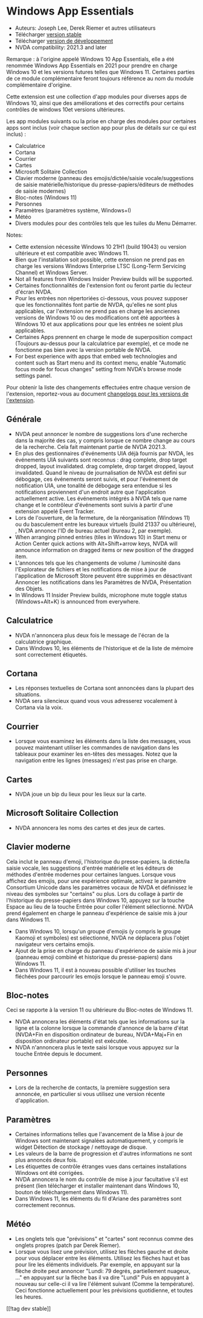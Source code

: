 # Windows App Essentials #

* Auteurs: Joseph Lee, Derek Riemer et autres utilisateurs
* Télécharger [version stable][1]
* Télécharger [version de développement][2]
* NVDA compatibility: 2021.3 and later

Remarque : à l'origine appelé Windows 10 App Essentials, elle a été renommée
Windows App Essentials en 2021 pour prendre en charge Windows 10 et les
versions futures telles que Windows 11. Certaines parties de ce module
complémentaire feront toujours référence au nom du module complémentaire
d'origine.

Cette extension est une collection d'app modules pour diverses apps de
Windows 10, ainsi que des améliorations et des correctifs pour certains
contrôles de windows 10et versions ultérieures.

Les app modules suivants ou la prise en charge des modules pour certaines
apps sont inclus (voir chaque section app pour plus de détails sur ce qui
est inclus) :

* Calculatrice
* Cortana
* Courrier
* Cartes
* Microsoft Solitaire Collection
* Clavier moderne (panneau des emojis/dictée/saisie vocale/suggestions de
  saisie matérielle/historique du presse-papiers/éditeurs de méthodes de
  saisie modernes)
* Bloc-notes (Windows 11)
* Personnes
* Paramètres (paramètres système, Windows+I)
* Météo
* Divers modules pour des contrôles tels que les tuiles du Menu Démarrer.

Notes:

* Cette extension nécessite Windows 10 21H1 (build 19043) ou version
  ultérieure et est compatible avec Windows 11.
* Bien que l'installation soit possible, cette extension ne prend pas en
  charge les versions Windows Enterprise LTSC (Long-Term Servicing Channel)
  et Windows Server.
* Not all features from Windows Insider Preview builds will be supported.
* Certaines fonctionnalités de l'extension font ou feront partie du lecteur
  d'écran NVDA.
* Pour les entrées non répertoriées ci-dessous, vous pouvez supposer que les
  fonctionnalités font partie de NVDA, qu'elles ne sont plus applicables,
  car l'extension ne prend pas en charge les anciennes versions de Windows
  10 ou des modifications ont été apportées à Windows 10 et aux applications
  pour que les entrées ne soient plus applicables.
* Certaines Apps prennent en charge le mode de superposition compact
  (Toujours au-dessus pour la calculatrice par exemple), et ce mode ne
  fonctionne pas bien avec la version portable de NVDA. 
* For best experience with apps that embed web technologies and content such
  as Start menu and its context menu, enable "Automatic focus mode for focus
  changes" setting from NVDA's browse mode settings panel.

Pour obtenir la liste des changements effectuées entre chaque version de
l'extension, reportez-vous au document [changelogs pour les versions de
l'extension][3].

## Générale

* NVDA peut annoncer le nombre de suggestions lors d'une recherche dans la
  majorité des cas, y compris lorsque ce nombre change au cours de la
  recherche. Cela fait maintenant partie de NVDA 2021.3.
* En plus des gestionnaires d'événements UIA déjà fournis par NVDA, les
  événements UIA suivants sont reconnus : drag complete, drop target
  dropped, layout invalidated. drag complete, drop target dropped, layout
  invalidated. Quand le niveau de journalisation de NVDA est défini sur
  débogage, ces événements seront suivis, et pour l'événement de
  notification UIA, une tonalité de débogage sera entendue si les
  notifications proviennent d'un endroit autre que l'application
  actuellement active. Les événements intégrés à NVDA tels que name change
  et le contrôleur d'événements sont suivis à partir d'une extension  appelé
  Event Tracker.
* Lors de l'ouverture, de la fermeture, de la réorganisation (Windows 11)
  ou du basculement entre les bureaux virtuels (build 21337 ou ultérieure),
  , NVDA annonce l'ID de bureau actuel (bureau 2, par exemple).
* When arranging pinned entries (tiles in Windows 10) in Start menu or
  Action Center quick actions with Alt+Shift+arrow keys, NVDA will announce
  information on dragged items or new position of the dragged item.
* L'annonces tels que les changements de volume / luminosité dans
  l'Explorateur de fichiers et les notifications de mise à jour de
  l'application de Microsoft Store peuvent être supprimés en désactivant
  Annoncer les notifications dans les Paramètres de NVDA, Présentation des
  Objets.
* In Windows 11 Insider Preview builds, microphone mute toggle status
  (Windows+Alt+K) is announced from everywhere.

## Calculatrice

* NVDA n'annoncera plus deux fois le message de l'écran de la calculatrice
  graphique.
* Dans Windows 10, les éléments de l'historique et de la liste de mémoire
  sont correctement étiquetés.

## Cortana

* Les réponses textuelles de Cortana sont annoncées dans la plupart des
  situations.
* NVDA sera silencieux quand vous vous adresserez vocalement à Cortana via
  la voix.

## Courrier

* Lorsque vous examinez les éléments dans la liste des messages, vous pouvez
  maintenant utiliser les commandes de navigation dans les  tableaux pour
  examiner les en-têtes des messages. Notez que la navigation entre les
  lignes (messages) n'est pas prise en charge.

## Cartes

* NVDA joue un bip du lieux pour les lieux sur la carte.

## Microsoft Solitaire Collection

* NVDA annoncera les noms des cartes et des jeux de cartes.

## Clavier moderne

Cela inclut le panneau d'emoji, l'historique du presse-papiers, la dictée/la
saisie vocale, les suggestions d'entrée matérielle et les éditeurs de
méthodes d'entrée modernes pour certaines langues. Lorsque vous affichez des
emojis, pour une expérience optimale, activez le paramètre Consortium
Unicode dans les paramètres vocaux de NVDA et définissez le niveau des
symboles sur "certains" ou plus. Lors du collage à partir de l'historique du
presse-papiers dans Windows 10, appuyez sur la touche Espace au lieu de la
touche Entrée pour coller l'élément sélectionné. NVDA prend également en
charge le panneau d'expérience de saisie mis à jour dans Windows 11.

* Dans Windows 10, lorsqu'un groupe d'emojis (y compris le groupe Kaomoji et
  symboles) est sélectionné, NVDA ne déplacera plus l'objet navigateur vers
  certains emojis.
* Ajout de la prise en charge du panneau d'expérience de saisie mis à jour
  (panneau emoji combiné et historique du presse-papiers) dans Windows 11.
* Dans Windows 11, il est à nouveau possible d'utiliser les touches fléchées
  pour parcourir les emojis lorsque le panneau emoji s'ouvre.

## Bloc-notes

Ceci se rapporte à la version 11 ou ultérieure du Bloc-notes de Windows 11.

* NVDA annoncera les éléments d'état tels que les informations sur la ligne
  et la colonne lorsque la commande d'annonce de la barre d'état (NVDA+Fin
  en disposition ordinateur de bureau, NVDA+Maj+Fin en disposition
  ordinateur portable) est exécutée.
* NVDA n'annoncera plus le texte saisi lorsque vous appuyez sur la touche
  Entrée depuis le document.

## Personnes

* Lors de la recherche de contacts, la première suggestion sera annoncée, en
  particulier si vous utilisez une version récente d'application.

## Paramètres

* Certaines informations telles que l'avancement de la Mise à jour de
  Windows sont maintenant signalées automatiquement, y compris le widget
  Détection de stockage / nettoyage de disque.
* Les valeurs de la barre de progression et d'autres informations ne sont
  plus annoncés deux fois.
* Les étiquettes de contrôle étranges vues dans certaines installations
  Windows ont été corrigées.
* NVDA annoncera le nom du contrôle de mise à jour facultative s'il est
  présent (lien télécharger et installer maintenant dans Windows 10, bouton
  de téléchargement dans Windows 11).
* Dans Windows 11, les éléments du fil d'Ariane des paramètres sont
  correctement reconnus.

## Météo

* Les onglets tels que "prévisions" et "cartes" sont reconnus comme des
  onglets propres (patch par Derek Riemer).
* Lorsque vous lisez une prévision, utilisez les flèches gauche et droite
  pour vous déplacer entre les éléments. Utilisez les flèches haut et bas
  pour lire les éléments individuels. Par exemple, en appuyant sur la flèche
  droite peut annoncer "Lundi: 79 degrés, partiellement nuageux, ..." en
  appuyant sur la flèche bas il va dire "Lundi" Puis en appuyant à nouveau
  sur celle-ci il va lire l'élément suivant (Comme la température). Ceci
  fonctionne actuellement pour les prévisions quotidienne,  et toutes les
  heures.

[[!tag dev stable]]

[1]: https://addons.nvda-project.org/files/get.php?file=w10

[2]: https://addons.nvda-project.org/files/get.php?file=w10-dev

[3]: https://github.com/josephsl/wintenapps/wiki/w10changelog
